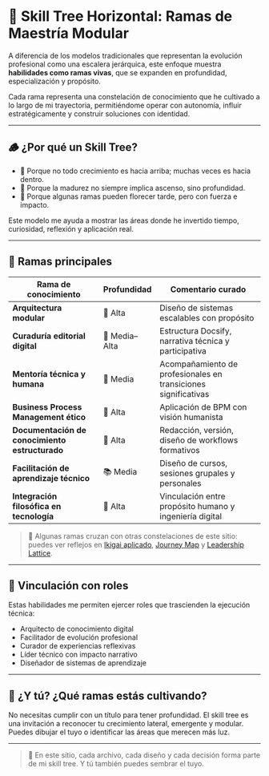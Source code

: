 # 🌳 Skill Tree Horizontal: Ramas de Maestría Modular

A diferencia de los modelos tradicionales que representan la evolución profesional como una escalera jerárquica, este enfoque muestra **habilidades como ramas vivas**, que se expanden en profundidad, especialización y propósito.

Cada rama representa una constelación de conocimiento que he cultivado a lo largo de mi trayectoria, permitiéndome operar con autonomía, influir estratégicamente y construir soluciones con identidad.

---

## 🪵 ¿Por qué un Skill Tree?

- 📘 Porque no todo crecimiento es hacia arriba; muchas veces es hacia dentro.
- 🧭 Porque la madurez no siempre implica ascenso, sino profundidad.
- 🌱 Porque algunas ramas pueden florecer tarde, pero con fuerza e impacto.

Este modelo me ayuda a mostrar las áreas donde he invertido tiempo, curiosidad, reflexión y aplicación real.

---

## 🌿 Ramas principales

| Rama de conocimiento          | Profundidad | Comentario curado |
|-------------------------------|-------------|-------------------|
| **Arquitectura modular**       | 🌌 Alta       | Diseño de sistemas escalables con propósito |
| **Curaduría editorial digital** | 📘 Media–Alta | Estructura Docsify, narrativa técnica y participativa |
| **Mentoría técnica y humana**  | 🌱 Media      | Acompañamiento de profesionales en transiciones significativas |
| **Business Process Management ético** | 🔧 Alta | Aplicación de BPM con visión humanista |
| **Documentación de conocimiento estructurado** | 🧠 Alta | Redacción, versión, diseño de workflows formativos |
| **Facilitación de aprendizaje técnico** | 📚 Media | Diseño de cursos, sesiones grupales y personales |
| **Integración filosófica en tecnología** | 🧭 Alta | Vinculación entre propósito humano y ingeniería digital |

> 🔗 Algunas ramas cruzan con otras constelaciones de este sitio: puedes ver reflejos en [Ikigai aplicado](./ikigai.md), [Journey Map](./journey-map.md) y [Leadership Lattice](./leadership-lattice.md).

---

## 🧩 Vinculación con roles

Estas habilidades me permiten ejercer roles que trascienden la ejecución técnica:

- Arquitecto de conocimiento digital  
- Facilitador de evolución profesional  
- Curador de experiencias reflexivas  
- Líder técnico con impacto narrativo  
- Diseñador de sistemas de aprendizaje

---

## 🌱 ¿Y tú? ¿Qué ramas estás cultivando?

No necesitas cumplir con un título para tener profundidad. El skill tree es una invitación a reconocer tu crecimiento lateral, emergente y modular. Puedes dibujar el tuyo o identificar las áreas que merecen más luz.

---

> 🌌 En este sitio, cada archivo, cada diseño y cada decisión forma parte de mi skill tree. Y tú también puedes sembrar el tuyo.
